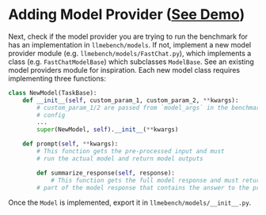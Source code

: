# Adding Model Provider ([See Demo](https://youtu.be/J5H-BD8HQsk?feature=shared))
Next, check if the model provider you are trying to run the benchmark for has an implementation in `llmebench/models`. If not, implement a new model provider module (e.g. `llmebench/models/FastChat.py`), which implements a class (e.g. `FastChatModelBase`) which subclasses `ModelBase`. See an existing model providers module for inspiration. Each new model class requires implementing three functions:

```python
class NewModel(TaskBase):
	def __init__(self, custom_param_1, custom_param_2, **kwargs):
		# custom_param_1/2 are passed from `model_args` in the benchmark
		# config
		...
		super(NewModel, self).__init__(**kwargs)

	def prompt(self, **kwargs):
		# This function gets the pre-processed input and must
		# run the actual model and return model outputs

    	def summarize_response(self, response):
        	# This function gets the full model response and must return the 
		# part of the model response that contains the answer to the prompt
```

Once the `Model` is implemented, export it in `llmebench/models/__init__.py`.
